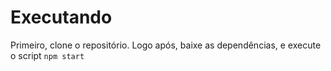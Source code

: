 <h1>Executando</h1>

Primeiro, clone o repositório. Logo após, baixe as dependências, e execute o script <code>npm start</code>
